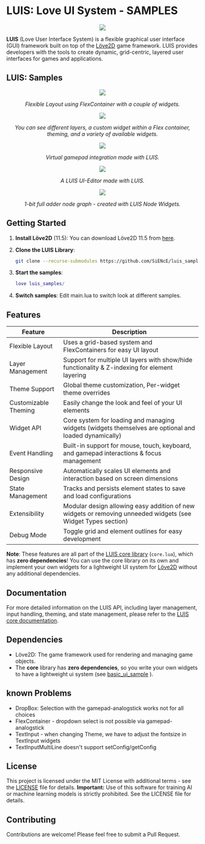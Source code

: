 # LUIS: Love UI System - SAMPLES

<p align="center">
 <a href="https://github.com/SiENcE/luis/blob/main/assets/logo_small.png">
  <img border="0" src="https://github.com/SiENcE/luis/blob/main/assets/logo_small.png">
 </a>
</p>

**LUIS** (Love User Interface System) is a flexible graphical user interface (GUI) framework built on top of the [Löve2D](https://love2d.org/) game framework. LUIS provides developers with the tools to create dynamic, grid-centric, layered user interfaces for games and applications.

## LUIS: Samples

<p align="center">
 <a href="https://github.com/SiENcE/luis/blob/main/assets/screenshots/Screenshot_2024-12-17.jpg">
  <img border="0" style="max-width:100%; height:auto;" src="https://github.com/SiENcE/luis/blob/main/assets/screenshots/Screenshot_2024-12-17.jpg">
 </a>
</p>
<p align="center">
 <em>Flexible Layout using FlexContainer with a couple of widgets.</em>
</p>

<p align="center">
 <a href="https://github.com/SiENcE/luis/blob/main/assets/recordings/Recording_2024-12-17_14.59.55.gif">
  <img border="0" style="max-width:100%; height:auto;" src="https://github.com/SiENcE/luis/blob/main/assets/recordings/Recording_2024-12-17_14.59.55.gif">
 </a>
</p>
<p align="center">
 <em>You can see different layers, a custom widget within a Flex container, theming, and a variety of available widgets.</em>
</p>

<p align="center">
 <a href="https://github.com/SiENcE/luis/blob/main/assets/recordings/Recording_2024-12-17_14.49.44.gif">
  <img border="0" style="max-width:100%; height:auto;" src="https://github.com/SiENcE/luis/blob/main/assets/recordings/Recording_2024-12-17_14.49.44.gif">
 </a>
</p>
<p align="center">
 <em>Virtual gamepad integration made with LUIS.</em>
</p>

<p align="center">
 <a href="https://github.com/SiENcE/luis/blob/main/assets/recordings/Recording_2024-11-12_00.58.43.gif">
  <img border="0" style="max-width:100%; height:auto;" src="https://github.com/SiENcE/luis/blob/main/assets/recordings/Recording_2024-11-12_00.58.43.gif">
 </a>
</p>
<p align="center">
 <em>A LUIS UI-Editor made with LUIS.</em>
</p>

<p align="center">
 <a href="https://github.com/SiENcE/luis/blob/main/assets/recordings/Recording_2024-12-17_14.53.47.gif">
  <img border="0" style="max-width:100%; height:auto;" src="https://github.com/SiENcE/luis/blob/main/assets/recordings/Recording_2024-12-17_14.53.47.gif">
 </a>
</p>
<p align="center">
 <em>1-bit full adder node graph - created with LUIS Node Widgets.</em>
</p>

## Getting Started

1. **Install Löve2D** (11.5): You can download Löve2D 11.5 from [here](https://love2d.org/).
2. **Clone the LUIS Library**:
    ```bash
    git clone --recurse-submodules https://github.com/SiENcE/luis_samples.git
    ```
3. **Start the samples**:
    ```lua
    love luis_samples/
    ```

4. **Switch samples**:
    Edit main.lua to switch look at different samples.

## Features

| Feature | Description |
|---------|-------------|
| Flexible Layout | Uses a grid-based system and FlexContainers for easy UI layout |
| Layer Management | Support for multiple UI layers with show/hide functionality & Z-indexing for element layering |
| Theme Support | Global theme customization, Per-widget theme overrides |
| Customizable Theming | Easily change the look and feel of your UI elements |
| Widget API | Core system for loading and managing widgets (widgets themselves are optional and loaded dynamically) |
| Event Handling | Built-in support for mouse, touch, keyboard, and gamepad interactions & focus management |
| Responsive Design | Automatically scales UI elements and interaction based on screen dimensions |
| State Management | Tracks and persists element states to save and load configurations |
| Extensibility | Modular design allowing easy addition of new widgets or removing unneeded widgets (see Widget Types section) |
| Debug Mode | Toggle grid and element outlines for easy development |


**Note**: These features are all part of the [LUIS core library](https://github.com/SiENcE/luis/tree/restructuring) (`core.lua`), which has **zero dependencies**! You can use the core library on its own and implement your own widgets for a lightweight UI system for [Löve2D](https://love2d.org/) without any additional dependencies.

## Documentation

For more detailed information on the LUIS API, including layer management, input handling, theming, and state management, please refer to the [LUIS core documentation](https://github.com/SiENcE/luis/blob/restructuring/luis-api-documentation.md).

## Dependencies

- Löve2D: The game framework used for rendering and managing game objects.
- The **core** library has **zero dependencies**, so you write your own widgets to have a lightweight ui system (see [basic_ui_sample](/samples/basic_ui/) ).

## known Problems

- DropBox: Selection with the gamepad-analogstick works not for all choices
- FlexContainer - dropdown select is not possible via gamepad-analogstick
- TextInput - when changing Theme, we have to adjust the fontsize in TextInput widgets
- TextInputMultiLine doesn't support setConfig/getConfig

## License

This project is licensed under the MIT License with additional terms - see the [LICENSE](LICENSE) file for details.
**Important:** Use of this software for training AI or machine learning models is strictly prohibited. See the LICENSE file for details.

## Contributing

Contributions are welcome! Please feel free to submit a Pull Request.
